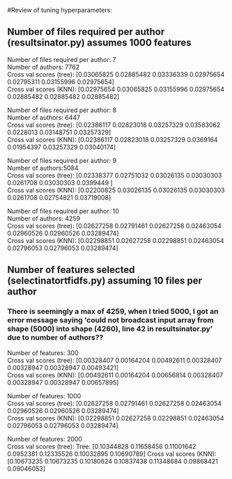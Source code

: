 #Review of tuning hyperparameters:

## Number of files required per author (resultsinator.py) assumes  1000 features

Number of files required per author: 7  
Number of authors: 7762  
Cross val scores (tree): [0.03065825 0.02885482 0.03336339 0.02975654 0.02795311 0.03155996 0.02975654]  
Cross val scores (KNN):  [0.02975654 0.03065825 0.03155996 0.02975654 0.02885482 0.02885482 0.02885482]  

Number of files required per author: 8  
Number of authors: 6447  
Cross val scores (tree): [0.02386117 0.02823018 0.03257329 0.03583062 0.0228013  0.03148751 0.03257329]  
Cross val scores (KNN):  [0.02386117 0.02823018 0.03257329 0.0369164  0.01954397 0.03257329 0.03040174]  

Number of files required per author: 9  
Number of authors:5084  
Cross val scores (tree): [0.02338377 0.02751032 0.03026135 0.03030303 0.0261708  0.03030303 0.0399449 ]  
Cross val scores (KNN):  [0.02200825 0.03026135 0.03026135 0.03030303 0.0261708  0.02754821 0.03719008]  

Number of files required per author: 10  
Number of authors: 4259  
Cross val scores (tree): [0.02627258 0.02791461 0.02627258 0.02463054 0.02960526 0.02960526 0.03289474]  
Cross val scores (KNN):  [0.02298851 0.02627258 0.02298851 0.02463054 0.02796053 0.02796053 0.03289474]

## Number of features selected (selectinatortfidfs.py) assuming 10 files per author

### There is seemingly a max of 4259, when I tried 5000, I got an error message saying 'could not broadcast input array from shape (5000) into shape (4260), line 42 in resultsinator.py' due to number of authors??

Number of features:  300  
Cross val scores (tree): [0.00328407 0.00164204 0.00492611 0.00328407 0.00328947 0.00328947 0.00493421]  
Cross val scores (KNN):  [0.00492611 0.00164204 0.00656814 0.00328407 0.00328947 0.00328947 0.00657895]  

Number of features:  1000  
Cross val scores (tree): [0.02627258 0.02791461 0.02627258 0.02463054 0.02960526 0.02960526 0.03289474]  
Cross val scores (KNN):  [0.02298851 0.02627258 0.02298851 0.02463054 0.02796053 0.02796053 0.03289474]

Number of features:  2000  
Cross val scores (tree):  Tree:
[0.10344828 0.11658456 0.11001642 0.0952381  0.12335526 0.10032895 0.10690789]
Cross val scores (KNN):  [0.10673235 0.10673235 0.10180624 0.10837438 0.11348684 0.09868421 0.09046053]  
